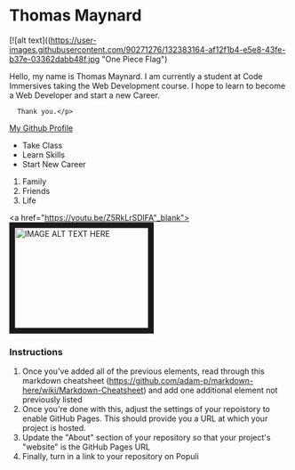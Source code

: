 # Thomas Maynard


[![alt text]((https://user-images.githubusercontent.com/90271276/132383164-af12f1b4-e5e8-43fe-b37e-03362dabb48f.jpg "One Piece Flag")

<d1>
   <body>
      <p>Hello, my name is Thomas Maynard. I am currently a student at Code Immersives taking the Web Development course. 
      I hope to learn to become a Web Developer and start a new Career.
      
      Thank you.</p>
   </body>
</d1>

[My Github Profile](https://github.com/Thomas4897)

* Take Class
* Learn Skills
* Start New Career 

1. Family
2. Friends
3. Life

<a href="https://youtu.be/Z5RkLrSDlFA"_blank"><img src="http://img.youtube.com/vi/YOUTUBE_VIDEO_ID_HERE/0.jpg" 
alt="IMAGE ALT TEXT HERE" width="240" height="180" border="10" /></a>

### Instructions

1. Once you've added all of the previous elements, read through this markdown cheatsheet (https://github.com/adam-p/markdown-here/wiki/Markdown-Cheatsheet) and add one additional element not previously listed
1. Once you're done with this, adjust the settings of your repoistory to enable GitHub Pages. This should provide you a URL at which your project is hosted.
2. Update the "About" section of your repository so that your project's "website" is the GitHub Pages URL
3. Finally, turn in a link to your repository on Populi
